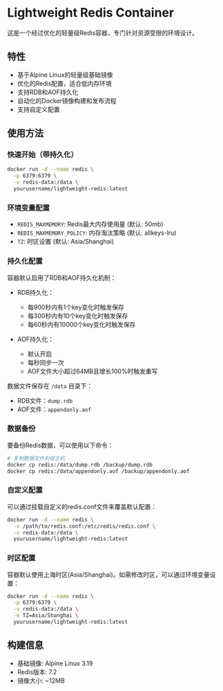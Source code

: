 # Lightweight Redis Container

这是一个经过优化的轻量级Redis容器，专门针对资源受限的环境设计。

## 特性

- 基于Alpine Linux的轻量级基础镜像
- 优化的Redis配置，适合低内存环境
- 支持RDB和AOF持久化
- 自动化的Docker镜像构建和发布流程
- 支持自定义配置

## 使用方法

### 快速开始（带持久化）
```bash
docker run -d --name redis \
  -p 6379:6379 \
  -v redis-data:/data \
  yourusername/lightweight-redis:latest
```

### 环境变量配置

- `REDIS_MAXMEMORY`: Redis最大内存使用量 (默认: 50mb)
- `REDIS_MAXMEMORY_POLICY`: 内存淘汰策略 (默认: allkeys-lru)
- `TZ`: 时区设置 (默认: Asia/Shanghai)

### 持久化配置

容器默认启用了RDB和AOF持久化机制：

- RDB持久化：
  - 每900秒内有1个key变化时触发保存
  - 每300秒内有10个key变化时触发保存
  - 每60秒内有10000个key变化时触发保存

- AOF持久化：
  - 默认开启
  - 每秒同步一次
  - AOF文件大小超过64MB且增长100%时触发重写

数据文件保存在 `/data` 目录下：
- RDB文件：`dump.rdb`
- AOF文件：`appendonly.aof`

### 数据备份

要备份Redis数据，可以使用以下命令：

```bash
# 复制数据文件到宿主机
docker cp redis:/data/dump.rdb /backup/dump.rdb
docker cp redis:/data/appendonly.aof /backup/appendonly.aof
```

### 自定义配置

可以通过挂载自定义的redis.conf文件来覆盖默认配置：
```bash
docker run -d --name redis \
  -v /path/to/redis.conf:/etc/redis/redis.conf \
  -v redis-data:/data \
  yourusername/lightweight-redis:latest
```

### 时区配置

容器默认使用上海时区(Asia/Shanghai)。如需修改时区，可以通过环境变量设置：

```bash
docker run -d --name redis \
  -p 6379:6379 \
  -v redis-data:/data \
  -e TZ=Asia/Shanghai \
  yourusername/lightweight-redis:latest
```

## 构建信息

- 基础镜像: Alpine Linux 3.19
- Redis版本: 7.2
- 镜像大小: ~12MB